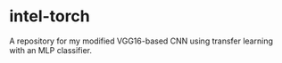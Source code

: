 # intel-torch
A repository for my modified VGG16-based CNN using transfer learning with an MLP classifier.
